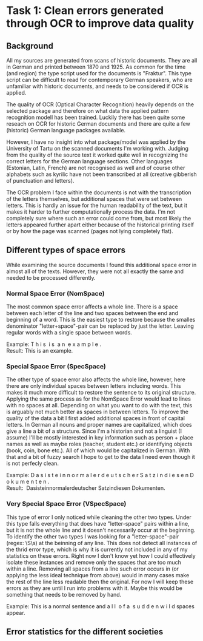 # Task 1: Clean errors generated through OCR to improve data quality 

## Background
All my sources are generated from scans of historic documents. 
They are all in German and printed between 1870 and 1925. 
As common for the time (and region) the type script used for the documents is "Fraktur". 
This type script can be difficult to read for contemporary German speakers, who are unfamiliar with historic documents, and needs to be considered if OCR is applied.  

The quality of OCR (Optical Character Recognition) heavily depends on the selected package and therefore on what data the applied pattern recognition modell has been trained. 
Luckily there has been quite some reseach on OCR for historic German documents and there are quite a few (historic) German language packages available.  

However, I have no insight into what package/model was applied by the University of Tartu on the scanned documents I'm working with. 
Judging from the quality of the source text it worked quite well in recognizing the correct letters for the German language sections. 
Other languages (Estonian, Latin, French) are not recognised as well and of course other alphabets such as kyrilic have not been transcribed at all (creative gibberish of punctuation and letters).  

The OCR problem I face within the documents is not with the transcription of the letters themselves, but additional spaces that were set between letters. 
This is hardly an issue for the human readability of the text, but it makes it harder to further computationally process the data. 
I'm not completely sure where such an error could come from, but most likely the letters appeared further apart either because of the historical printing itself or by how the page was scanned (pages not lying completely flat). 

## Different types of space errors
While examining the source documents I found this additional space error in almost all of the texts. 
However, they were not all exactly the same and needed to be processed differently.

### Normal Space Error (NomSpace) 
The most common space error affects a whole line. There is a space between each letter of the line and two spaces between the end and beginning of a word. 
This is the easiest type to restore because the smalles denominator "letter+space"-pair can be replaced by just the letter. 
Leaving regular words with a single space between words. 

Example: T h i s  &nbsp;i s &nbsp;a n  &nbsp;e x a m p l e .   
Result: This is an example.  

### Special Space Error (SpecSpace) 
The other type of space error also affects the whole line, however, here there are only individual spaces between letters including words. 
This makes it much more difficult to restore the sentence to its original structure. 
Applying the same process as for the NomSpace Error would lead to lines with no spaces at all. 
Depending on what you want to do with the text, this is arguably not much better as spaces in between letters. 
To improve the quality of the data a bit I first added additional spaces in front of capital letters. 
In German all nouns and proper names are capitalized, which does give a line a bit of a structure. 
Since I'm a historian and not a linguist (I assume) I'll be mostly interested in key information such as person + place names as well as maybe roles (teacher, student etc.) or identifying objects (book, coin, bone etc.). All of which would be capitalized in German. 
With that and a bit of fuzzy search I hope to get to the data I need even though it is not perfecly clean.  

Example: D a s i s t e i n n o r m a l e r d e u t s c h e r S a t z i n d i e s e n D o k u m e n t e n .  
Result: &nbsp;Dasisteinnormalerdeutscher Satzindiesen Dokumenten.  

### Very Special Space Error (VSpecSpace)
This type of error I only noticed while cleaning the other two types. 
Under this type falls everything that does have "letter-space" pairs within a line, but it is not the whole line and it doesn't necessarily occur at the beginning. 
To identify the other two types I was looking for a "letter-space"-pair (regex: \S\s) at the beinning of any line. 
This does not detect all instances of the thrid error type, which is why it is currently not included in any of my statistics on these errors. 
Right now I don't know yet how I could effectively isolate these instances and remove only the spaces that are too much within a line. 
Removing all spaces from a line such error occurs in (or applying the less ideal technique from above) would in many cases make the rest of the line less readable then the original. 
For now I will keep these errors as they are until I run into problems with it. Maybe this would be something that needs to be removed by hand.  

Example: This is a normal sentence and a l l &nbsp;o f a &nbsp;s u d d e n w i l d spaces appear. 


## Error statistics for the different societies 
